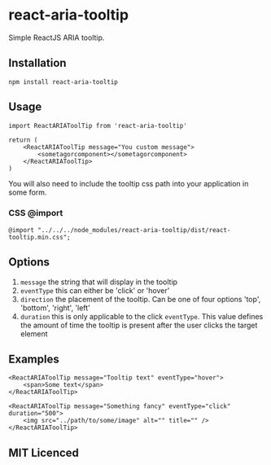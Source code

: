 # react-aria-tooltip
Simple ReactJS ARIA tooltip.

## Installation
`npm install react-aria-tooltip`


## Usage
```
import ReactARIAToolTip from 'react-aria-tooltip'

return (
    <ReactARIAToolTip message="You custom message">
        <sometagorcomponent></sometagorcomponent>
    </ReactARIAToolTip>
)
```

You will also need to include the tooltip css path into your application in some form.

### CSS @import
```
@import "../../../node_modules/react-aria-tooltip/dist/react-tooltip.min.css";
```

## Options
1. `message` the string that will display in the tooltip
2. `eventType` this can either be 'click' or 'hover'
3. `direction` the placement of the tooltip. Can be one of four options 'top', 'bottom', 'right', 'left'
4. `duration` this is only applicable to the click `eventType`. This value defines the amount of time the tooltip is present after the user clicks the target element

## Examples
```
<ReactARIAToolTip message="Tooltip text" eventType="hover">
    <span>Some text</span>
</ReactARIAToolTip>
```

```
<ReactARIAToolTip message="Something fancy" eventType="click" duration="500">
    <img src="../path/to/some/image" alt="" title="" />
</ReactARIAToolTip>
```

## MIT Licenced
